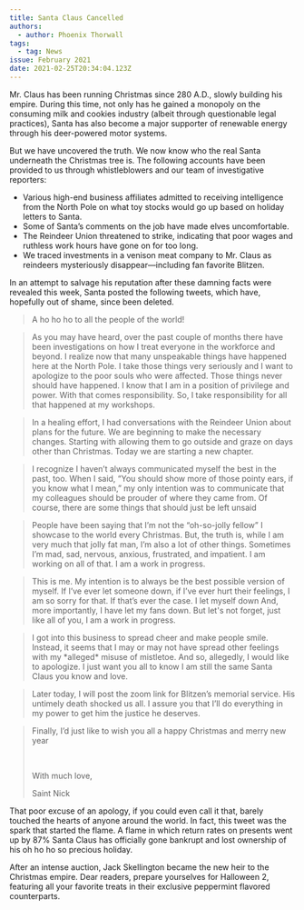 ```yaml
---
title: Santa Claus Cancelled
authors:
  - author: Phoenix Thorwall
tags:
  - tag: News
issue: February 2021
date: 2021-02-25T20:34:04.123Z
---
```

Mr. Claus has been running Christmas since 280 A.D., slowly building his empire. During this time, not only has he gained a monopoly on the consuming milk and cookies industry (albeit through questionable legal practices), Santa has also become a major supporter of renewable energy through his deer-powered motor systems.

But we have uncovered the truth. We now know who the real Santa underneath the Christmas tree is. The following accounts have been provided to us through whistleblowers and our team of investigative reporters:

* Various high-end business affiliates admitted to receiving intelligence from the North Pole on what toy stocks would go up based on holiday letters to Santa.
* Some of Santa’s comments on the job have made elves uncomfortable.
* The Reindeer Union threatened to strike, indicating that poor wages and ruthless work hours have gone on for too long. 
* We traced investments in a venison meat company to Mr. Claus as reindeers mysteriously disappear—including fan favorite Blitzen.

In an attempt to salvage his reputation after these damning facts were revealed this week, Santa posted the following tweets, which have, hopefully out of shame, since been deleted.

> A ho ho ho to all the people of the world!

> As you may have heard, over the past couple of months there have been investigations on how I treat everyone in the workforce and beyond. I realize now that many unspeakable things have happened here at the North Pole. I take those things very seriously and I want to apologize to the poor souls who were affected. Those things never should have happened. I know that I am in a position of privilege and power. With that comes responsibility. So, I take responsibility for all that happened at my workshops. 

> In a healing effort, I had conversations with the Reindeer Union about plans for the future. We are beginning to make the necessary changes. Starting with allowing them to go outside and graze on days other than Christmas. Today we are starting a new chapter.

> I recognize I haven’t always communicated myself the best in the past, too. When I said, “You should show more of those pointy ears, if you know what I mean,” my only intention was to communicate that my colleagues should be prouder of where they came from. Of course, there are some things that should just be left unsaid

> People have been saying that I’m not the “oh-so-jolly fellow” I showcase to the world every Christmas. But, the truth is, while I am very much that jolly fat man, I’m also a lot of other things. Sometimes I’m mad, sad, nervous, anxious, frustrated, and impatient. I am working on all of that. I am a work in progress. 

> This is me. My intention is to always be the best possible version of myself. If I’ve ever let someone down, if I’ve ever hurt their feelings, I am so sorry for that. If that’s ever the case. I let myself down And, more importantly, I have let my fans down. But let's not forget, just like all of you, I am a work in progress.

> I got into this business to spread cheer and make people smile. Instead, it seems that I may or may not have spread other feelings with my \*alleged\* misuse of mistletoe. And so, allegedly, I would like to apologize. I just want you all to know I am still the same Santa Claus you know and love. 

> Later today, I will post the zoom link for Blitzen’s memorial service. His untimely death shocked us all. I assure you that I’ll do everything in my power to get him the justice he deserves.

> Finally, I’d just like to wish you all a happy Christmas and merry new year
>
> <br />
>
> With much love,
> 
> Saint Nick

That poor excuse of an apology, if you could even call it that, barely touched the hearts of anyone around the world. In fact, this tweet was the spark that started the flame. A flame in which return rates on presents went up by 87% Santa Claus has officially gone bankrupt and lost ownership of his oh ho ho so precious holiday. 

After an intense auction, Jack Skellington became the new heir to the Christmas empire. Dear readers, prepare yourselves for Halloween 2, featuring all your favorite treats in their exclusive peppermint flavored counterparts.